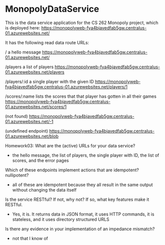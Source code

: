 # MonopolyDataService
This is the data service application for the CS 262 Monopoly project, which is deployed here:
https://monopolyweb-fya4bjavedfab5gw.centralus-01.azurewebsites.net/

It has the following read data route URLs:

/            a hello message
https://monopolyweb-fya4bjavedfab5gw.centralus-01.azurewebsites.net/            

/players     a list of players
https://monopolyweb-fya4bjavedfab5gw.centralus-01.azurewebsites.net/players     

/players/:id a single player with the given ID
https://monopolyweb-fya4bjavedfab5gw.centralus-01.azurewebsites.net/players/1   

/scores/:name      lists the scores that that player has gotten in all their games
https://monopolyweb-fya4bjavedfab5gw.centralus-01.azurewebsites.net/scores/1

(not found)
https://monopolyweb-fya4bjavedfab5gw.centralus-01.azurewebsites.net/-1      

(undefined endpoint)
https://monopolyweb-fya4bjavedfab5gw.centralus-01.azurewebsites.net/blob                     



Homework03:
What are the (active) URLs for your data service?
- the hello message, the list of players, the single player with ID, the list of scores, and the error pages

Which of these endpoints implement actions that are idempotent? nullipotent?
- all of these are idempotent because they all result in the same output without changing the data itself

Is the service RESTful? If not, why not? If so, what key features make it RESTful.
- Yes, it is. It returns data in JSON format, it uses HTTP commands, it is stateless, and it uses directory structured URLS

Is there any evidence in your implementation of an impedance mismatch?
- not that I know of
